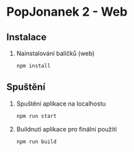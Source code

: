 # PopJonanek 2 - Web
## Instalace
1. Nainstalování balíčků (web)
   ```sh
   npm install
   ```
## Spuštění 
1. Spuštění aplikace na localhostu
   ```sh
   npm run start
   ```
2. Buildnutí aplikace pro finální použití
   ```sh
   npm run build
   ```
